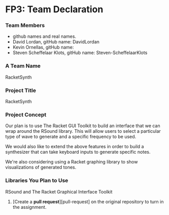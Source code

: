 # FP3: Team Declaration

### Team Members
* github names and real names.
* David Lordan, gitHub name: DavidLordan
* Kevin Ornellas, gitHub name:
* Steven Scheffelaar Klots, gitHub name: Steven-ScheffelaarKlots


### A Team Name
RacketSynth

### Project Title
RacketSynth

### Project Concept
Our plan is to use The Racket GUI Toolkit to build an interface that we can wrap around the RSound library. 
This will allow users to select a particular type of wave to generate and a specific frequency to be used.

We would also like to extend the above features in order to build a synthesizer that can take keyboard inputs
to generate specific notes. 

We're also considering using a Racket graphing library to show visualizations of generated tones.

### Libraries You Plan to Use 
RSound and The Racket Graphical Interface Toolkit

1. [Create a **pull request**][pull-request] on the original repository to turn in the assignment.
